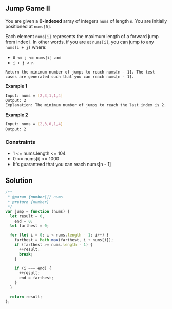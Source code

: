 ## Jump Game II

You are given a **0-indexed** array of integers `nums` of length `n`. You are initially positioned at `nums[0]`.

Each element `nums[i]` represents the maximum length of a forward jump from index i. In other words, if you are at `nums[i]`, you can jump to any `nums[i + j]` where:

- `0 <= j <= nums[i] and`
- `i + j < n`

`Return the minimum number of jumps to reach nums[n - 1]. The test cases are generated such that you can reach nums[n - 1].`

**Example 1**

```bash
Input: nums = [2,3,1,1,4]
Output: 2
Explanation: The minimum number of jumps to reach the last index is 2. Jump 1 step from index 0 to 1, then 3 steps to the last index.
```

**Example 2**

```bash
Input: nums = [2,3,0,1,4]
Output: 2
```

### Constraints

- 1 <= nums.length <= 104
- 0 <= nums[i] <= 1000
- It's guaranteed that you can reach nums[n - 1]

## Solution

```javascript
/**
 * @param {number[]} nums
 * @return {number}
 */
var jump = function (nums) {
  let result = 0,
    end = 0;
  let farthest = 0;

  for (let i = 0; i < nums.length - 1; i++) {
    farthest = Math.max(farthest, i + nums[i]);
    if (farthest >= nums.length - 1) {
      ++result;
      break;
    }

    if (i === end) {
      ++result;
      end = farthest;
    }
  }

  return result;
};
```
